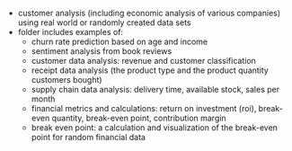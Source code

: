 - customer analysis (including economic analysis of various companies) using real world or randomly created data sets
- folder includes examples of:
    - churn rate prediction based on age and income
    - sentiment analysis from book reviews
    - customer data analysis: revenue and customer classification
    - receipt data analysis (the product type and the product quantity customers bought)
    - supply chain data analysis: delivery time, available stock, sales per month
    - financial metrics and calculations: return on investment (roi), break-even quantity, break-even point, contribution margin
    - break even point: a calculation and visualization of the break-even point for random financial data
